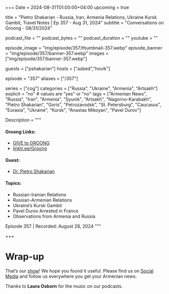 +++
Date = 2024-08-31T01:00:00+04:00
upcoming = true

title = "Pietro Shakarian - Russia, Iran, Armenia Relations, Ukraine Kursk Gambit, Travel Notes | Ep 357 - Aug 31, 2024"
subtitle = "Conversations on Groong - 08/31/2024"

podcast_file = ""
podcast_bytes = ""
podcast_duration = ""
youtube = ""

episode_image = "img/episode/357/thumbnail-357.webp"
episode_banner = "img/episode/357/banner-357.webp"
images = ["img/episode/357/banner-357.webp"]

guests = ["pshakarian"]
hosts = ["asbed","hovik"]

episode = "357"
aliases = ["/357"]

series = ["cog"]
categories = ["Russia", "Ukraine", "Armenia", "Artsakh"]
explicit = "no" # values are "yes" or "no"
tags = ["Armenian News", "Russia", "Iran", "Armenia", "Syunik", "Artsakh", "Nagorno-Karabakh", "Pietro Shakarian", "Goris", "Petrozavodsk", "St. Petersburg", "Caucasus", "Eurasia", "Ukraine", "Kursk", "Anastas Mikoyan", "Pavel Durov"]

Description = """

#### Groong Links:
* [GIVE to GROONG](https://podcasts.groong.org/donate)
* [linktr.ee/Groong](https://linktr.ee/groong)

#### Guest:
* [Dr. Pietro Shakarian](/guest/pshakarian)

#### Topics:
* Russian-Iranian Relations
* Russian-Armenian Relations
* Ukraine’s Kursk Gambit
* Pavel Durov Arrested in France
* Observations from Armenia and Russia


Episode 357 | Recorded: August 28, 2024
"""

+++



# Wrap-up

That’s our [show](https://podcasts.groong.org/)! We hope you found it useful. Please find us on [Social Media](https://lintr.ee/groong) and follow us everywhere you get your Armenian news.

Thanks to **Laura Osborn** for the music on our podcasts.
